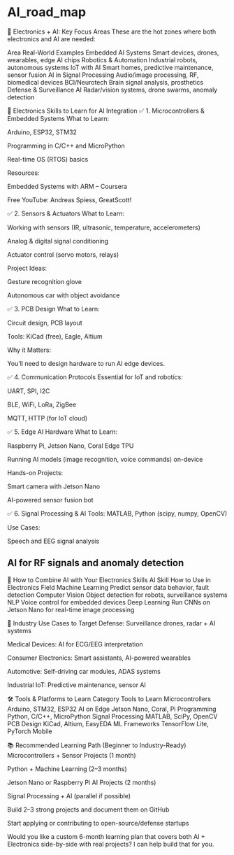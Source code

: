 # AI_road_map

🔧 Electronics + AI: Key Focus Areas
These are the hot zones where both electronics and AI are needed:

Area	Real-World Examples
Embedded AI Systems	Smart devices, drones, wearables, edge AI chips
Robotics & Automation	Industrial robots, autonomous systems
IoT with AI	Smart homes, predictive maintenance, sensor fusion
AI in Signal Processing	Audio/image processing, RF, biomedical devices
BCI/Neurotech	Brain signal analysis, prosthetics
Defense & Surveillance AI	Radar/vision systems, drone swarms, anomaly detection

🔑 Electronics Skills to Learn for AI Integration
✅ 1. Microcontrollers & Embedded Systems
What to Learn:

Arduino, ESP32, STM32

Programming in C/C++ and MicroPython

Real-time OS (RTOS) basics

Resources:

Embedded Systems with ARM – Coursera

Free YouTube: Andreas Spiess, GreatScott!

✅ 2. Sensors & Actuators
What to Learn:

Working with sensors (IR, ultrasonic, temperature, accelerometers)

Analog & digital signal conditioning

Actuator control (servo motors, relays)

Project Ideas:

Gesture recognition glove

Autonomous car with object avoidance

✅ 3. PCB Design
What to Learn:

Circuit design, PCB layout

Tools: KiCad (free), Eagle, Altium

Why it Matters:

You’ll need to design hardware to run AI edge devices.

✅ 4. Communication Protocols
Essential for IoT and robotics:

UART, SPI, I2C

BLE, WiFi, LoRa, ZigBee

MQTT, HTTP (for IoT cloud)

✅ 5. Edge AI Hardware
What to Learn:

Raspberry Pi, Jetson Nano, Coral Edge TPU

Running AI models (image recognition, voice commands) on-device

Hands-on Projects:

Smart camera with Jetson Nano

AI-powered sensor fusion bot

✅ 6. Signal Processing & AI
Tools: MATLAB, Python (scipy, numpy, OpenCV)

Use Cases:

Speech and EEG signal analysis

AI for RF signals and anomaly detection
-------------------------------------------------------
🔗 How to Combine AI with Your Electronics Skills
AI Skill	How to Use in Electronics Field
Machine Learning	Predict sensor data behavior, fault detection
Computer Vision	Object detection for robots, surveillance systems
NLP	Voice control for embedded devices
Deep Learning	Run CNNs on Jetson Nano for real-time image processing

🎯 Industry Use Cases to Target
Defense: Surveillance drones, radar + AI systems

Medical Devices: AI for ECG/EEG interpretation

Consumer Electronics: Smart assistants, AI-powered wearables

Automotive: Self-driving car modules, ADAS systems

Industrial IoT: Predictive maintenance, sensor AI

🛠 Tools & Platforms to Learn
Category	Tools to Learn
Microcontrollers	Arduino, STM32, ESP32
AI on Edge	Jetson Nano, Coral, Pi
Programming	Python, C/C++, MicroPython
Signal Processing	MATLAB, SciPy, OpenCV
PCB Design	KiCad, Altium, EasyEDA
ML Frameworks	TensorFlow Lite, PyTorch Mobile

📚 Recommended Learning Path (Beginner to Industry-Ready)
Microcontrollers + Sensor Projects (1 month)

Python + Machine Learning (2–3 months)

Jetson Nano or Raspberry Pi AI Projects (2 months)

Signal Processing + AI (parallel if possible)

Build 2–3 strong projects and document them on GitHub

Start applying or contributing to open-source/defense startups

Would you like a custom 6-month learning plan that covers both AI + Electronics side-by-side with real projects? I can help build that for you.
